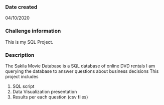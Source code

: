 ### Date created
04/10/2020

### Challenge information
This is my SQL Project.


### Description
The Sakila Movie Database is a SQL database of online DVD rentals
I am querying the database to answer questions about business decisions
This project includes
1. SQL script
2. Data Visualization presentation
3. Results per each question (csv files)
